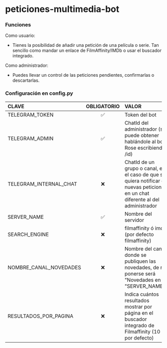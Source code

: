 # peticiones-multimedia-bot

### Funciones

Como usuario:
 - Tienes la posibilidad de añadir una petición de una película o serie. Tan sencillo como mandar un enlace de FilmAffinity/IMDb o usar el buscador integrado.

Como administrador:
 - Puedes llevar un control de las peticiones pendientes, confirmarlas o descartarlas.

### Configuración en config.py
                    
| CLAVE  | OBLIGATORIO | VALOR |
|:------------- |:---------------:| :-------------|
|TELEGRAM_TOKEN |✅| Token del bot |
|TELEGRAM_ADMIN |✅| ChatId del administrador (se puede obtener hablándole al bot Rose escribiendo /id) | 
|TELEGRAM_INTERNAL_CHAT |❌| ChatId de un grupo o canal, en el caso de que se quiera notificar de nuevas peticiones en un chat diferente al del administrador |
|SERVER_NAME |✅| Nombre del servidor |
|SEARCH_ENGINE |❌| filmaffinity ó imdb (por defecto filmaffinity) |
|NOMBRE_CANAL_NOVEDADES |❌| Nombre del canal donde se publiquen las novedades, de no ponerse será "Novedades en "SERVER_NAME"" |
|RESULTADOS_POR_PAGINA |❌| Indica cuántos resultados mostrar por página en el buscador integrado de Filmaffinity (10 por defecto) |
